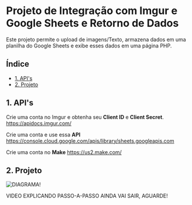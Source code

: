 # Projeto de Integração com Imgur e Google Sheets e Retorno de Dados

Este projeto permite o upload de imagens/Texto, armazena dados em uma planilha do Google Sheets e exibe esses dados em uma página PHP.

## Índice

- [1. API's](#1-api's)
- [2. Projeto](#2-projeto)


## 1. API's 

Crie uma conta no Imgur e obtenha seu **Client ID** e **Client Secret**.
https://apidocs.imgur.com/

Crie uma conta e use essa **API**
https://console.cloud.google.com/apis/library/sheets.googleapis.com
 
Crie uma conta no **Make**
https://us2.make.com/

## 2. Projeto

![DIAGRAMA!](https://i.ibb.co/Ctxk92P/projeto-explicado.jpg)

VIDEO EXPLICANDO PASSO-A-PASSO AINDA VAI SAIR, AGUARDE!